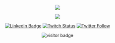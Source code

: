 <p align="center">
  <img align="center" src="https://github-readme-stats-git-masterrstaa-rickstaa.vercel.app/api/top-langs/?username=eusousalvi&show_icons=true&theme=midnight-purple"> 
</p>

<p align="center">
  <img align="center" src="https://github-readme-stats-git-masterrstaa-rickstaa.vercel.app/api/top-langs/?username=eusousalvi&layout=compact&theme=midnight-purple"> 
</p>

<p align="center">
<a href="https://www.linkedin.com/in/eusousalvi/" target="blank"><img alt="Linkedin Badge" src="https://img.shields.io/badge/-Gabriel%20Silva-563D7C?style=flat-square&logo=Linkedin&logoColor=white&link=https://www.linkedin.com/in/eusousalvi/"/></a>
<a href="https://www.twitch.tv/eusousalvi/" target="blank"><img alt="Twitch Status" src="https://img.shields.io/twitch/status/eusousalvi?style=social"></a>
<a href="https://twitter.com/eusousalvi" target="blank"><img alt="Twitter Follow" src="https://img.shields.io/twitter/follow/eusousalvi?style=social"></a>
</p>
<p align="center">
  <img src="https://visitor-badge.laobi.icu/badge?page_id=eusousalvi.visitors-bagde" alt="visitor badge"/>
</p>
